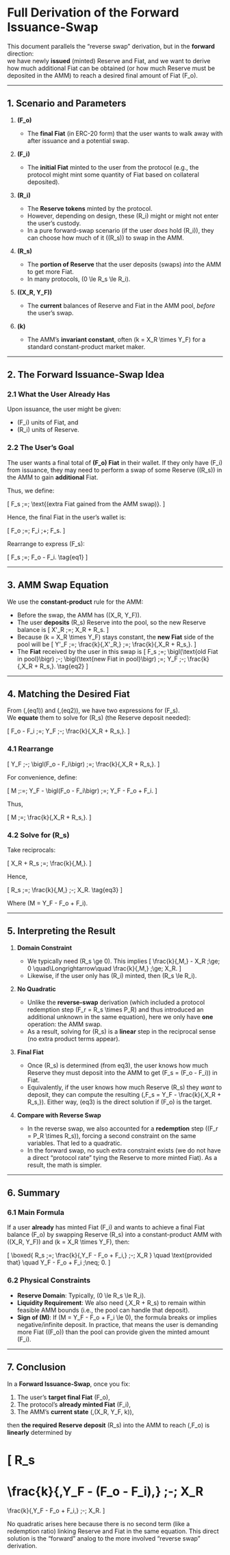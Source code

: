 # Full Derivation of the Forward Issuance-Swap

This document parallels the “reverse swap” derivation, but in the **forward** direction:  
we have newly **issued** (minted) Reserve and Fiat, and we want to derive how much additional Fiat can be obtained (or how much Reserve must be deposited in the AMM) to reach a desired final amount of Fiat \(F_o\).

---

## 1. Scenario and Parameters

1. **\(F_o\)**  
   - The **final Fiat** (in ERC-20 form) that the user wants to walk away with after issuance and a potential swap.  

2. **\(F_i\)**  
   - The **initial Fiat** minted to the user from the protocol (e.g., the protocol might mint some quantity of Fiat based on collateral deposited).  

3. **\(R_i\)**  
   - The **Reserve tokens** minted by the protocol.  
   - However, depending on design, these \(R_i\) might or might not enter the user’s custody.  
   - In a pure forward-swap scenario (if the user *does* hold \(R_i\)), they can choose how much of it (\(R_s\)) to swap in the AMM.  

4. **\(R_s\)**  
   - The **portion of Reserve** that the user deposits (swaps) *into* the AMM to get more Fiat.  
   - In many protocols, \(0 \le R_s \le R_i\).  

5. **\((X_R, Y_F)\)**  
   - The **current** balances of Reserve and Fiat in the AMM pool, *before* the user’s swap.  

6. **\(k\)**  
   - The AMM’s **invariant constant**, often \(k = X_R \times Y_F\) for a standard constant-product market maker.  

---

## 2. The Forward Issuance-Swap Idea

### 2.1 What the User Already Has

Upon issuance, the user might be given:  
- \(F_i\) units of Fiat, and  
- \(R_i\) units of Reserve.

### 2.2 The User’s Goal

The user wants a final total of **\(F_o\) Fiat** in their wallet. If they only have \(F_i\) from issuance, they may need to perform a swap of some Reserve (\(R_s\)) in the AMM to gain **additional** Fiat.

Thus, we define:

\[
F_s 
\;=\;
\text{(extra Fiat gained from the AMM swap)}.
\]

Hence, the final Fiat in the user’s wallet is:

\[
F_o 
\;=\;
F_i \;+\; F_s.
\]

Rearrange to express \(F_s\):

\[
F_s 
\;=\;
F_o - F_i.
\tag{eq1}
\]

---

## 3. AMM Swap Equation

We use the **constant-product** rule for the AMM:

- Before the swap, the AMM has \((X_R, Y_F)\).  
- The user **deposits** \(R_s\) Reserve into the pool, so the new Reserve balance is
  \[
    X'_R 
    \;=\; 
    X_R + R_s.
  \]
- Because \(k = X_R \times Y_F\) stays constant, the **new Fiat** side of the pool will be
  \[
    Y'_F 
    \;=\;
    \frac{k}{\,X'_R\,} 
    \;=\;
    \frac{k}{\,X_R + R_s\,}.
  \]
- The **Fiat** received by the user in this swap is
  \[
    F_s 
    \;=\; 
    \bigl(\text{old Fiat in pool}\bigr) 
    \;-\; 
    \bigl(\text{new Fiat in pool}\bigr)
    \;=\;
    Y_F 
    \;-\;
    \frac{k}{\,X_R + R_s\,}.
  \tag{eq2}
\]

---

## 4. Matching the Desired Fiat

From \(\,(eq1)\) and \(\,(eq2)\), we have two expressions for \(F_s\).  
We **equate** them to solve for \(R_s\) (the Reserve deposit needed):

\[
F_o - F_i
\;=\;
Y_F
\;-\;
\frac{k}{\,X_R + R_s\,}.
\]

### 4.1 Rearrange

\[
Y_F 
\;-\;
\bigl(F_o - F_i\bigr)
\;=\;
\frac{k}{\,X_R + R_s\,}.
\]

For convenience, define:

\[
M 
\;:=\; 
Y_F - \bigl(F_o - F_i\bigr) 
\;=\;
Y_F - F_o + F_i.
\]

Thus,

\[
M 
\;=\;
\frac{k}{\,X_R + R_s\,}.
\]

### 4.2 Solve for \(R_s\)

Take reciprocals:

\[
X_R + R_s 
\;=\; 
\frac{k}{\,M\,}.
\]

Hence,

\[
R_s
\;=\;
\frac{k}{\,M\,}
\;-\;
X_R.
\tag{eq3}
\]

Where \(M = Y_F - F_o + F_i\).

---

## 5. Interpreting the Result

1. **Domain Constraint**  
   - We typically need \(R_s \ge 0\). This implies
     \[
       \frac{k}{\,M\,} - X_R \;\ge\; 0
       \quad\Longrightarrow\quad
       \frac{k}{\,M\,} \;\ge\; X_R.
     \]
   - Likewise, if the user only has \(R_i\) minted, then \(R_s \le R_i\).  

2. **No Quadratic**  
   - Unlike the **reverse-swap** derivation (which included a protocol redemption step \(F_r = R_s \times P_R\) and thus introduced an additional unknown in the same equation), here we only have **one** operation: the AMM swap.  
   - As a result, solving for \(R_s\) is a **linear** step in the reciprocal sense (no extra product terms appear).

3. **Final Fiat**  
   - Once \(R_s\) is determined (from eq3), the user knows how much Reserve they must deposit into the AMM to get \(F_s = (F_o - F_i)\) in Fiat.  
   - Equivalently, if the user knows how much Reserve \(R_s\) they *want* to deposit, they can compute the resulting \(\,F_s = Y_F - \frac{k}{\,X_R + R_s\,}\). Either way, (eq3) is the direct solution if \(F_o\) is the target.

4. **Compare with Reverse Swap**  
   - In the reverse swap, we also accounted for a **redemption** step (\(F_r = P_R \times R_s\)), forcing a second constraint on the same variables. That led to a quadratic.  
   - In the forward swap, no such extra constraint exists (we do not have a direct “protocol rate” tying the Reserve to more minted Fiat). As a result, the math is simpler.

---

## 6. Summary

### 6.1 Main Formula

If a user **already** has minted Fiat \(F_i\) and wants to achieve a final Fiat balance \(F_o\) by swapping Reserve \(R_s\) into a constant-product AMM with \((X_R, Y_F)\) and \(k = X_R \times Y_F\), then:

\[
\boxed{
R_s 
\;=\;
\frac{k}{\,Y_F - F_o + F_i\,}
\;-\;
X_R
}
\quad
\text{provided that}
\quad
Y_F - F_o + F_i \;\neq\; 0.
\]

### 6.2 Physical Constraints

- **Reserve Domain**: Typically, \(0 \le R_s \le R_i\).  
- **Liquidity Requirement**: We also need \(\,X_R + R_s\) to remain within feasible AMM bounds (i.e., the pool can handle that deposit).  
- **Sign of \(M\)**: If \(M = Y_F - F_o + F_i \le 0\), the formula breaks or implies negative/infinite deposit. In practice, that means the user is demanding more Fiat (\(F_o\)) than the pool can provide given the minted amount \(F_i\).

---

## 7. Conclusion

In a **Forward Issuance-Swap**, once you fix:

1. The user’s **target final Fiat** \(F_o\),  
2. The protocol’s **already minted Fiat** \(F_i\),  
3. The AMM’s **current state** \(\,(X_R, Y_F, k)\),

then **the required Reserve deposit** \(R_s\) into the AMM to reach \(\,F_o\) is **linearly** determined by

\[
R_s 
= 
\frac{k}{\,Y_F - (F_o - F_i)\,} 
\;-\;
X_R
=
\frac{k}{\,Y_F - F_o + F_i\,}
\;-\;
X_R.
\]

No quadratic arises here because there is no second term (like a redemption ratio) linking Reserve and Fiat in the same equation. This direct solution is the “forward” analog to the more involved “reverse swap” derivation. 
